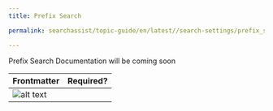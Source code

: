 ```yaml
---
title: Prefix Search

permalink: searchassist/topic-guide/en/latest//search-settings/prefix_search

---
```

<!--#### Topic Guide
###### Orders & Invoices-->

  Prefix Search Documentation will be coming soon


 

| Frontmatter | Required? |
|-------------|-------------|
| ![alt text](images/SA_Documentation.svg "Title") |  | 


